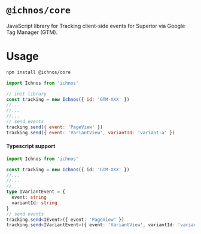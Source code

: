 # `@ichnos/core`

JavaScript library for Tracking client-side events for Superior via Google Tag Manager (GTM).

# Usage

```bash
npm install @ichnos/core
```

```javascript
import Ichnos from 'ichnos'

// init library
const tracking = new Ichnos({ id: 'GTM-XXX' })
//...
//...
//...
// send events
tracking.send({ event: 'PageView' })
tracking.send({ event: 'VariantView', variantId: 'variant-a' })
```

#### Typescript support

```typescript
import Ichnos from 'ichnos'

const tracking = new Ichnos({ id: 'GTM-XXX' })
//...
//...
//...
type IVariantEvent = {
  event: string
  variantId: string
}
// send events
tracking.send<IEvent>({ event: 'PageView' })
tracking.send<IVariantEvent>({ event: 'VariantView', variantId: 'variant-a' })
```
